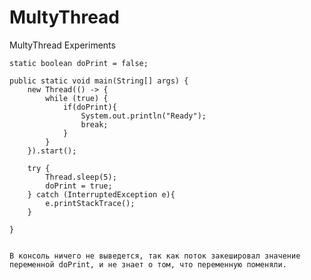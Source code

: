 # MultyThread
MultyThread Experiments


    static boolean doPrint = false;

    public static void main(String[] args) {
        new Thread(() -> {
            while (true) {
                if(doPrint){
                    System.out.println("Ready");
                    break;
                }
            }
        }).start();

        try {
            Thread.sleep(5);
            doPrint = true;
        } catch (InterruptedException e){
            e.printStackTrace();
        }

    }
    
    
    В консоль ничего не выведется, так как поток закешировал значение переменной doPrint, и не знает о том, что переменную поменяли.

